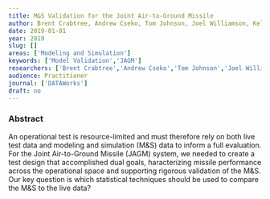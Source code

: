 ```yaml
---
title: M&S Validation for the Joint Air-to-Ground Missile
author: Brent Crabtree, Andrew Cseko, Tom Johnson, Joel Williamson, Kelly Avery
date: 2019-01-01
year: 2019
slug: []
areas: ['Modeling and Simulation']
keywords: ['Model Validation','JAGM']
researchers: ['Brent Crabtree','Andrew Cseko','Tom Johnson','Joel Williamson','Kelly Avery']
audience: Practitioner
journal: ['DATAWorks']
draft: no
---
```




### Abstract

An operational test is resource-limited and must therefore rely on both live test data and modeling and simulation (M&S) data to inform a full evaluation.  For the Joint Air-to-Ground Missile (JAGM) system, we needed to create a test design that accomplished dual goals, haracterizing missile performance across the operational space and supporting rigorous validation of the M&S.  Our key question is which statistical techniques should be used to compare the M&S to the live data?






